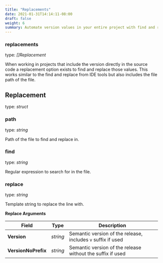 ```yaml
---
title: "Replacements"
date: 2021-01-31T14:14:11-08:00
draft: false
weight: 6
summary: Automate version values in your entire project with find and replace options.
---
```


### replacements
type: _[]Replacement_

When working in projects that include the version directly in the source code a replacement option exists to find and replace those values.
This works similar to the find and replace from IDE tools but also includes the file path of the file.

## Replacement
type: _struct_

### path
type: _string_

Path of the file to find and replace in.

### find
type: _string_

Regular expression to search for in the file.

### replace
type: _string_

Template string to replace the line with.

**Replace Arguments**

| Field | Type | Description |
| --- | --- | --- |
| **Version** | _string_ | Semantic version of the release, includes `v` suffix if used |
| **VersionNoPrefix** | _string_ | Semantic version of the release without the suffix if used |
